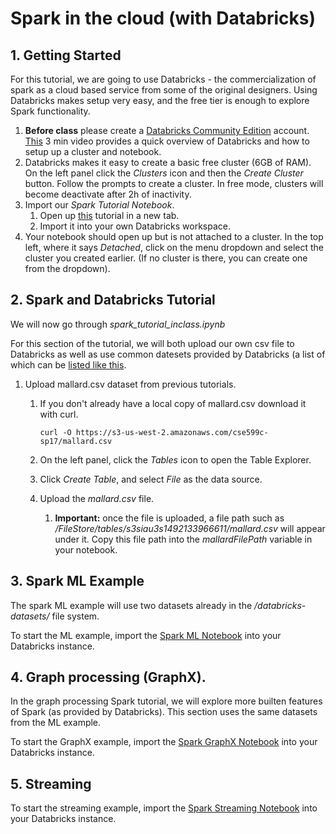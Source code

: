 # Spark in the cloud (with Databricks)

## 1. Getting Started
For this tutorial, we are going to use Databricks - the commercialization of spark
as a cloud based service from some of the original designers. Using Databricks makes
setup very easy, and the free tier is enough to explore Spark functionality.

  1. **Before class** please create a [Databricks Community Edition](https://accounts.cloud.databricks.com/registration.html#signup/community) account.  [This](https://databricks.com/product/getting-started-guide) 3 min video provides a quick overview of Databricks and how to setup up a cluster and notebook.
  2. Databricks makes it easy to create a basic free cluster (6GB of RAM). On the left panel click the *Clusters* icon and then the *Create Cluster* button. Follow the prompts to create a cluster.  In free mode, clusters will become deactivate after 2h of inactivity.
  3. Import our *Spark Tutorial Notebook*.
      1. Open up [this](https://databricks-prod-cloudfront.cloud.databricks.com/public/4027ec902e239c93eaaa8714f173bcfc/371142130727624/2056133347430741/653376218961520/latest.html) tutorial in a new tab.
      2. Import it into your own Databricks workspace.
  4. Your notebook should open up but is not attached to a cluster.  In the top left,
     where it says *Detached*, click on the menu dropdown and select the cluster
     you created earlier. (If no cluster is there, you can create one from the dropdown).

## 2. Spark and Databricks Tutorial

  We will now go through *spark_tutorial_inclass.ipynb*

  For this section of the tutorial, we will both upload our own csv file to Databricks as well as use common datesets provided by Databricks (a list of which can be [listed like this](https://docs.databricks.com/user-guide/faq/databricks-datasets.html).

  1. Upload mallard.csv dataset from previous tutorials.

      1. If you don't already have a local copy of mallard.csv download it with curl.

          ```
          curl -O https://s3-us-west-2.amazonaws.com/cse599c-sp17/mallard.csv
          ```

      2. On the left panel, click the *Tables* icon to open the Table Explorer.
      3. Click *Create Table*, and select *File* as the data source.
      4. Upload the *mallard.csv* file.
          1. **Important:** once the file is uploaded, a file path such as */FileStore/tables/s3siau3s1492133966611/mallard.csv* will appear under it. Copy this file path into the *mallardFilePath* variable in your notebook.

## 3. Spark ML Example

  The spark ML example will use two datasets already in the */databricks-datasets/* file system.

  To start the ML example, import the [Spark ML Notebook](https://databricks-prod-cloudfront.cloud.databricks.com/public/4027ec902e239c93eaaa8714f173bcfc/371142130727624/2056133347430889/653376218961520/latest.html) into your Databricks instance.

## 4. Graph processing (GraphX).

  In the graph processing Spark tutorial, we will explore more builten features of Spark (as provided by Databricks). This section uses the same datasets from the ML example.

  To start the GraphX example, import the [Spark GraphX Notebook](https://community.cloud.databricks.com/?o=371142130727624#notebook/2056133347430915) into your Databricks instance.

## 5. Streaming

  To start the streaming example, import the [Spark Streaming Notebook](https://databricks-prod-cloudfront.cloud.databricks.com/public/4027ec902e239c93eaaa8714f173bcfc/371142130727624/2056133347430814/653376218961520/latest.html) into your Databricks instance.
